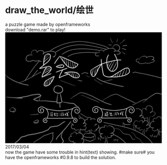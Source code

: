 # draw_the_world/绘世
a puzzle game made by openframeworks  
download "demo.rar" to play!  
![image](https://github.com/ferhua/draw_the_world/blob/master/data/Scenes/Opening.jpg)  
2017/03/04  
now the game have some trouble in hint(text) showing.
#make sure#
you have the openframeworks #0.9.8 to build the solution.